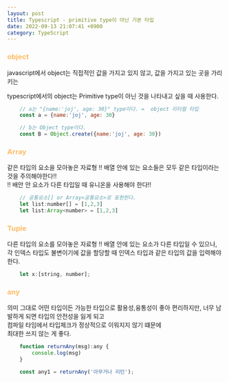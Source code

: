 ```yaml
---
layout: post
title: Typescript - primitive type이 아닌 기본 타입
date: 2022-09-13 21:07:41 +0900
category: TypeScript
---
```


### <span style="color:#febc68;font-weight:bold">object</span>
javascript에서 object는 직접적인 값을 가지고 있지 않고, 값을 가지고 있는 곳을 가리키는

typescript에서의 object는 Primitive type이 아닌 것을 나타내고 싶을 때 사용한다.

```javascript
    // a는 "{name:'joj', age: 30}" type이다. =  object 리터럴 타입
    const a = {name:'joj', age: 30}

    // b는 Object type이다.
    const B = Object.create({name:'joj', age: 30})

```
### <span style="color:#febc68;font-weight:bold">Array</span>
같은 타입의 요소을 모아놓은 자료형
!! 배열 안에 있는 요소들은 모두 같은 타입이라는 것을 주의해야한다!!  
!! 배안 안 요소가 다른 타입일 때 유니온을 사용해야 한다!!

```javascript
    // 공통요소[] or Array<공통요소>로 표현한다.
    let list:number[] = [1,2,3]
    let list:Array<number> = [1,2,3]
```

### <span style="color:#febc68;font-weight:bold">Tuple</span>
다른 타입의 요소를 모아놓은 자료형
!! 배열 안에 있는 요소가 다른 타입일 수 있으나, 각 인덱스 타입도 불변이기에 값을 할당할 때 인덱스 타입과 같은 타입의 값을 입력해야한다.
```javascript
    let x:[string, number];
```

### <span style="color:#febc68;font-weight:bold">any</span>
의미 그대로 어떤 타입이든 가능한 타입으로
활용성,융통성이 좋아 편리하지만,
너무 남발하게 되면 타입의 안전성을 잃게 되고   
컴파일 타임에서 타입체크가 정상적으로 이워지지 않기 떄문에  
최대한 쓰지 않는 게 좋다.  

```javascript
    function returnAny(msg):any {
        console.log(msg)
    }

    const any1 = returnAny('아무거나 리턴');
```

